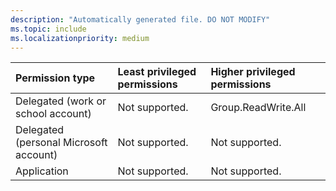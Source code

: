```yaml
---
description: "Automatically generated file. DO NOT MODIFY"
ms.topic: include
ms.localizationpriority: medium
---
```


|Permission type|Least privileged permissions|Higher privileged permissions|
|:---|:---|:---|
|Delegated (work or school account)|Not supported.|Group.ReadWrite.All|
|Delegated (personal Microsoft account)|Not supported.|Not supported.|
|Application|Not supported.|Not supported.|

